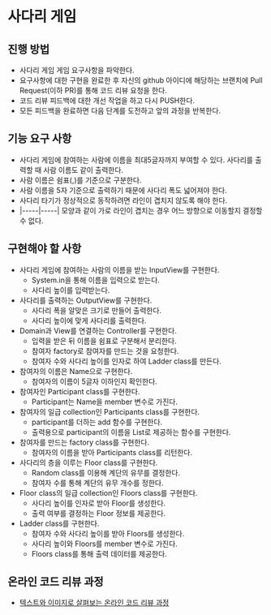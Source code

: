 # 사다리 게임
## 진행 방법
* 사다리 게임 게임 요구사항을 파악한다.
* 요구사항에 대한 구현을 완료한 후 자신의 github 아이디에 해당하는 브랜치에 Pull Request(이하 PR)를 통해 코드 리뷰 요청을 한다.
* 코드 리뷰 피드백에 대한 개선 작업을 하고 다시 PUSH한다.
* 모든 피드백을 완료하면 다음 단계를 도전하고 앞의 과정을 반복한다.

## 기능 요구 사항
* 사다리 게임에 참여하는 사람에 이름을 최대5글자까지 부여할 수 있다. 사다리를 출력할 때 사람 이름도 같이 출력한다.
* 사람 이름은 쉼표(,)를 기준으로 구분한다.
* 사람 이름을 5자 기준으로 출력하기 때문에 사다리 폭도 넓어져야 한다.
* 사다리 타기가 정상적으로 동작하려면 라인이 겹치지 않도록 해야 한다.
* |-----|-----| 모양과 같이 가로 라인이 겹치는 경우 어느 방향으로 이동할지 결정할 수 없다.

## 구현해야 할 사항
* 사다리 게임에 참여하는 사람의 이름을 받는 InputView를 구현한다.
  * System.in을 통해 이름을 입력으로 받는다.
  * 사다리 높이를 입력받는다.
* 사다리를 출력하는 OutputView를 구현한다.
  * 사다리 폭을 알맞은 크기로 만들어 출력한다.
  * 사다리 높이에 맞게 사다리를 출력한다.
* Domain과 View를 연결하는 Controller를 구현한다.
  * 입력을 받은 뒤 이름을 쉼표로 구분해서 분리한다.
  * 참여자 factory로 참여자를 만드는 것을 요청한다.
  * 참여자 수와 사다리 높이를 인자로 하여 Ladder class를 만든다.
* 참여자의 이름은 Name으로 구현한다.
  * 참여자의 이름이 5글자 이하인지 확인한다.
* 참여자인 Participant class를 구현한다.
  * Participant는 Name을 member 변수로 가진다.
* 참여자의 일급 collection인 Participants class를 구현한다.
  * participant를 더하는 add 함수를 구현한다. 
  * 출력용으로 participant의 이름을 List로 제공하는 함수를 구현한다.
* 참여자를 만드는 factory class를 구현한다.
  * 참여자의 이름을 받아 Participants class를 리턴한다.
* 사다리의 층을 이루는 Floor class를 구현한다.
  * Random class를 이용해 계단의 유무를 결정한다.
  * 참여자 수를 통해 계단의 유무 개수를 정한다.
* Floor class의 일급 collection인 Floors class를 구현한다.
  * 사다리 높이를 인자로 받아 Floor를 생성한다.
  * 출력 여부를 결정하는 Floor 정보를 제공한다.
* Ladder class를 구현한다.
  * 참여자 수와 사다리 높이를 받아 Floors를 생성한다. 
  * 사다리 높이와 Floors를 member 변수로 가진다.
  * Floors class를 통해 출력 데이터를 제공한다.

## 온라인 코드 리뷰 과정
* [텍스트와 이미지로 살펴보는 온라인 코드 리뷰 과정](https://github.com/nextstep-step/nextstep-docs/tree/master/codereview)